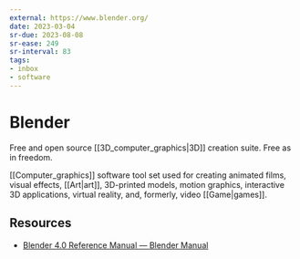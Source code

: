 ```yaml
---
external: https://www.blender.org/
date: 2023-03-04
sr-due: 2023-08-08
sr-ease: 249
sr-interval: 83
tags:
- inbox
- software
---
```


# Blender

Free and open source [[3D_computer_graphics|3D]] creation suite. Free as in
freedom.

[[Computer_graphics]] software tool set used for creating animated films, visual
effects, [[Art|art]], 3D-printed models, motion graphics, interactive 3D
applications, virtual reality, and, formerly, video [[Game|games]].

## Resources

- [Blender 4.0 Reference Manual — Blender Manual](https://docs.blender.org/manual/en/latest/index.html)

